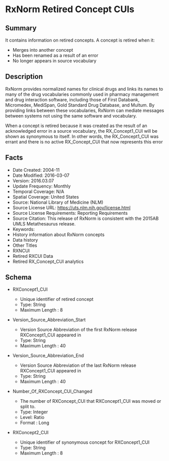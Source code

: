 # RxNorm Retired Concept CUIs

## Summary
It contains information on retired concepts. A concept is retired when it:
- Merges into another concept
- Has been renamed as a result of an error
- No longer appears in source vocabulary

## Description
RxNorm provides normalized names for clinical drugs and links its names to many of the drug vocabularies commonly used in pharmacy management and drug interaction software, including those of First Databank, Micromedex, MediSpan, Gold Standard Drug Database, and Multum. By providing links between these vocabularies, RxNorm can mediate messages between systems not using the same software and vocabulary.

When a concept is retired because it was created as the result of an acknowledged error in a source vocabulary, the RX_Concept1_CUI will be shown as synonymous to itself. In other words, the RX_Concept1_CUI was errant and there is no active RX_Concept_CUI that now represents this error

## Facts
- Date Created: 2004-11
- Date Modified: 2016-03-07
- Version: 2016.03.07
- Update Frequency: Monthly
- Temporal Coverage: N/A
- Spatial Coverage: United States
- Source: National Library of Medicine (NLM)
- Source License URL: https://uts.nlm.nih.gov/license.html
- Source License Requirements: Reporting Requirements
- Source Citation: This release of RxNorm is consistent with the 2015AB UMLS Metathesaurus release.
- Keywords: 
 - History information about RxNorm concepts
 - Data history
- Other Titles
 - RXNCUI
 - Retired RXCUI Data
 - Retired RX_Concept_CUI analytics

## Schema
- RXConcept1_CUI
  - Unique identifier of retired concept
  - Type: String
  - Maximum Length : 8
  
- Version_Source_Abbreviation_Start
  - Version Source Abbreviation of the first RxNorm release RXConcept1_CUI appeared in
  - Type: String
  - Maximum Length : 40

- Version_Source_Abbreviation_End
  - Version Source Abbreviation of the last RxNorm release RXConcept1_CUI appeared in
  - Type: String
  - Maximum Length : 40
  
- Number_Of_RXConcept_CUI_Changed
  - The number of RXConcept_CUI that RXConcept1_CUI was moved or split to.
  - Type: Integer
  - Level: Ratio
  - Format : Long
  
- RXConcept2_CUI
  - Unique identifier of synonymous concept for RXConcept1_CUI
  - Type: String
  - Maximum Length : 8
